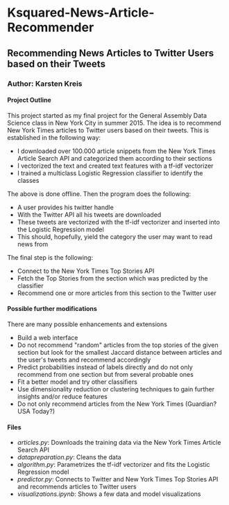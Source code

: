 # Ksquared-News-Article-Recommender

## Recommending News Articles to Twitter Users based on their Tweets

### Author: Karsten Kreis


#### Project Outline

This project started as my final project for the General Assembly Data Science class in New York City in summer 2015. The idea is to recommend New York Times articles to Twitter users based on their tweets. This is established in the following way:

* I downloaded over 100.000 article snippets from the New York Times Article Search API and categorized them according to their sections
* I vectorized the text and created text features with a tf-idf vectorizer
* I trained a multiclass Logistic Regression classifier to identify the classes

The above is done offline. Then the program does the following:

* A user provides his twitter handle
* With the Twitter API all his tweets are downloaded
* These tweets are vectorized with the tf-idf vectorizer and inserted into the Logistic Regression model
* This should, hopefully, yield the category the user may want to read news from

The final step is the following:

* Connect to the New York Times Top Stories API
* Fetch the Top Stories from the section which was predicted by the classifier
* Recommend one or more articles from this section to the Twitter user


#### Possible further modifications

There are many possible enhancements and extensions

* Build a web interface
* Do not recommend "random" articles from the top stories of the given section but look for the smallest Jaccard distance between articles and the user's tweets and recommend accordingly
* Predict probabilities instead of labels directly and do not only recommend from one section but from several probable ones
* Fit a better model and try other classifiers
* Use dimensionality reduction or clustering techniques to gain further insights and/or reduce features
* Do not only recommend articles from the New York Times (Guardian? USA Today?)

#### Files

* *articles.py*: Downloads the training data via the New York Times Article Search API
* *datapreparation.py*: Cleans the data
* *algorithm.py*: Parametrizes the tf-idf vectorizer and fits the Logistic Regression model
* *predictor.py*: Connects to Twitter and New York Times Top Stories API and recommends articles to Twitter users
* *visualizations.ipynb*: Shows a few data and model visualizations
